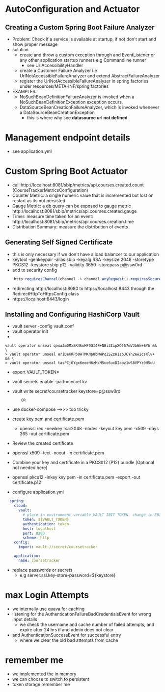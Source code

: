 # AutoConfiguration and Actuator

## Creating a Custom Spring Boot Failure Analyzer
- Problem: Check if a service is available at startup, if not don't start and show proper message
- solution
  - create and throw a custom exception through and EventListener or any other application startup runners e.g Commandline runner
    - see UrlAccessibilityHandler
  - create a Customer Failure Analyzer i.e UrlNotAccessibleFailureAnalyzer and extend AbstractFailureAnalyzer<CustomException>
  - register the UrlNotAccessibleFailureAnalyzer in spring.factories under resources/META-INF/spring.factories
- EXAMPLES: 
  - NoSuchBeanDefinitionFailureAnalyzer is invoked when a NoSuchBeanDefinitionException exception occurs.
  - DataSourceBeanCreationFailureAnalyzer, which is invoked whenever a DataSourceBeanCreationException
    - this is where why see **datasource url not defined**

# Management endpoint details
- see application.yml

# Custom Spring Boot Actuator
- call http://localhost:8081/sbip/metrics/api.courses.created.count  (CourseTrackerMetricsConfiguration)
- Counter Metric: a single numeric value that is incremented but lost on restart as its not persisted
- Gauge Metric: a db query can be exposed to gauge metric http://localhost:8081/sbip/metrics/api.courses.created.gauge
- Timer: measure time taken for an event: http://localhost:8081/sbip/metrics/api.courses.creation.time
- Distribution Summary: measure the distribution of events


## Generating Self Signed Certificate
- this is only necessary if we don't have a load balancer to our application
- keytool -genkeypair -alias sbip -keyalg RSA -keysize 2048 -storetype PKCS12 -keystore sbip.p12 -validity 3650 -storepass p@ssw0rd
- add to security config
```java
    http requiresChannel(channel -> channel.anyRequest().requiresSecure()) // enforcing ssl
```
- redirecting http://localhost:8080 to https://localhost:8443  through the RedirectHttpToHttpsConfig class
- https://localhost:8443/login


## Installing and Configuring HashiCorp Vault
- vault server -config vault.conf
- vault operator init
- 
```commandline
vault operator unseal qoxaJmOMxSR4koHP0GI4F+NBi3IipXOf57mVJb6k+BYh && \
> vault operator unseal eriDeKRPp0ATMKNp8bNWPqZSZzH1soJCYh2ewIcsXlv+ && \
> vault operator unseal tasPCj0Ygx6eeeH6zM/M5ue6uxDIaoz1w58VPYz0H5uU

```

- export VAULT_TOKEN=<INITIAL ROOT TOKEN>

- vault secrets enable -path=secret kv
- vault write secret/coursetracker keystore=p@ssw0rd
      
          OR
- use docker-compose  -->>> too tricky
- create key.pem and certificate.pem
  - openssl req -newkey rsa:2048 -nodes -keyout key.pem -x509 -days 365 -out certificate.pem
- Review the created certificate
- openssl x509 -text -noout -in certificate.pem
- Combine your key and certificate in a PKCS#12 (P12) bundle [Optional not needed here]
-  openssl pkcs12 -inkey key.pem -in certificate.pem -export -out certificate.p12

- configure application.yml
```yaml
  spring:  
    cloud:
      vault:
        # place in environment variable VAULT INIT TOKEN, change in EDIT BUILD CONFIGURATION
        token: ${VAULT_TOKEN}
        authentication: token
        host: localhost
        port: 8200
        scheme: http
    config:
      import: vault://secret/coursetracker

    application:
      name: coursetracker
```

- replace passwords or secrets
  - e.g server.ssl.key-store-password=${keystore}


# max Login Attempts
- we internally use quava for caching
- listening for the AuthenticationFailureBadCredentialsEvent for wrong input details
  - we check the username and cache number of failed attempts, and expire after 24 hrs if and admin does not clear
- and AuthenticationSuccessEvent for successful entry
  -  where we clear the old bad attempts from cache

# remember me
- we implemented the in memory
- we can choose to switch to persistent
- token storage remember me